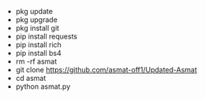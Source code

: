 - pkg update
- pkg upgrade
- pkg install git
- pip install requests
- pip install rich
- pip install bs4
- rm -rf asmat
- git clone https://github.com/asmat-off1/Updated-Asmat
- cd asmat
- python asmat.py

